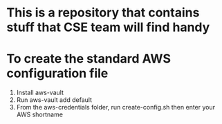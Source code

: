 # This is a repository that contains stuff that CSE team will find handy

# To create the standard AWS configuration file
1. Install aws-vault
2. Run aws-vault add default
3. From the aws-credentials folder, run create-config.sh then enter your AWS shortname